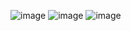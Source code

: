 ![image](https://github.com/vvaciej/E-Commerce-Product-Page/assets/140758922/f0edb02c-86ff-4902-9217-33a9ff61a4b7)
![image](https://github.com/vvaciej/E-Commerce-Product-Page/assets/140758922/91b4f24a-0a87-4455-bb5d-9b8c4a2287c2)
![image](https://github.com/vvaciej/E-Commerce-Product-Page/assets/140758922/19a948a1-2777-4960-a64b-768ab0879790)
